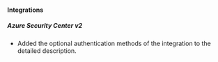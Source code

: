 
#### Integrations
##### Azure Security Center v2
- Added the optional authentication methods of the integration to the detailed description.
